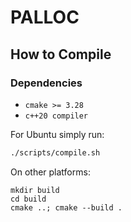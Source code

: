# PALLOC
## How to Compile
### Dependencies
- `cmake >= 3.28`
- `c++20 compiler`

For Ubuntu simply run:
```bash
./scripts/compile.sh
```

On other platforms:
```
mkdir build
cd build
cmake ..; cmake --build .
```
